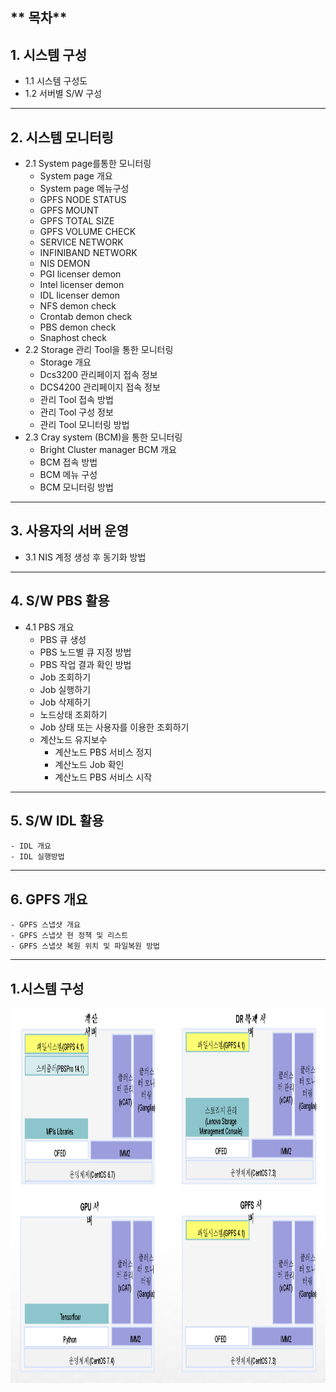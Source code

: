 ** 목차**
----------
## 1. 시스템 구성
- 1.1 시스템 구성도
- 1.2 서버별 S/W 구성
-----------------
## 2. 시스템 모니터링
- 2.1 System page를통한 모니터링
   - System page 개요
   - System page 메뉴구성 
	* GPFS NODE STATUS
	* GPFS MOUNT 
	* GPFS TOTAL SIZE
	* GPFS VOLUME CHECK
	* SERVICE NETWORK
	* INFINIBAND NETWORK
	* NIS DEMON
	* PGI licenser demon
	* Intel licenser demon
	* IDL licenser demon
	* NFS demon check
	* Crontab demon check
	* PBS demon check 
	* Snaphost check     
- 2.2 Storage 관리 Tool을 통한 모니터링
	- Storage 개요
	- Dcs3200 관리페이지 접속 정보
	- DCS4200 관리페이지 접속 정보
	- 관리 Tool 접속 방법
	- 관리 Tool 구성 정보
	- 관리 Tool 모니터링 방법
- 2.3 Cray system (BCM)을 통한 모니터링
	- Bright Cluster manager BCM 개요
	- BCM 접속 방법
	- BCM 메뉴 구성 
	- BCM 모니터링 방법
------------------
## 3. 사용자의 서버 운영
- 3.1 NIS 계정 생성 후 동기화 방법
---------------  
## 4. S/W PBS 활용
- 4.1 PBS 개요
	- PBS 큐 생성
	- PBS 노드별 큐 지정 방법 
	- PBS 작업 결과 확인 방법
	- Job 조회하기
	- Job 실행하기
	- Job 삭제하기
	- 노드상태 조회하기
	- Job 상태 또는 사용자를 이용한 조회하기
	- 계산노드 유지보수
		- 계산노드 PBS 서비스 정지
		- 계산노드 Job 확인
		- 계산노드 PBS 서비스 시작
---------------  
## 5. S/W IDL 활용
	- IDL 개요
	- IDL 실행방법
---------------
## 6. GPFS 개요
	- GPFS 스냅샷 개요
	- GPFS 스냅샷 현 정책 및 리스트
	- GPFS 스냅샷 복원 위치 및 파일복원 방법
---------------

## 1.시스템 구성
<img src="https://github.com/jjune88/tests/blob/master/png/system.png" width="800" height="600">

